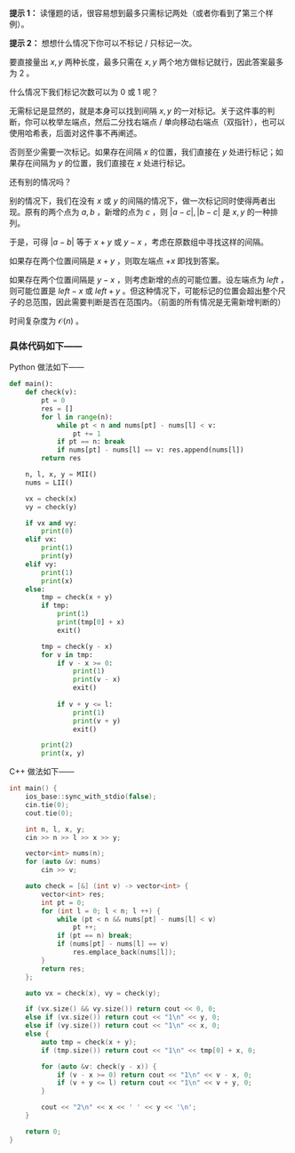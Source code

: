 **提示 1：** 读懂题的话，很容易想到最多只需标记两处（或者你看到了第三个样例）。

**提示 2：** 想想什么情况下你可以不标记 / 只标记一次。

要直接量出 $x,y$ 两种长度，最多只需在 $x,y$ 两个地方做标记就行，因此答案最多为 $2$ 。

什么情况下我们标记次数可以为 $0$ 或 $1$ 呢？

无需标记是显然的，就是本身可以找到间隔 $x,y$ 的一对标记。关于这件事的判断，你可以枚举左端点，然后二分找右端点 / 单向移动右端点（双指针），也可以使用哈希表，后面对这件事不再阐述。

否则至少需要一次标记。如果存在间隔 $x$ 的位置，我们直接在 $y$ 处进行标记；如果存在间隔为 $y$ 的位置，我们直接在 $x$ 处进行标记。

还有别的情况吗？

别的情况下，我们在没有 $x$ 或 $y$ 的间隔的情况下，做一次标记同时使得两者出现。原有的两个点为 $a,b$ ，新增的点为 $c$ ，则 $|a-c|,|b-c|$ 是 $x,y$ 的一种排列。

于是，可得 $|a-b|$ 等于 $x+y$ 或 $y-x$ ，考虑在原数组中寻找这样的间隔。

如果存在两个位置间隔是 $x+y$ ，则取左端点 $+x$ 即找到答案。

如果存在两个位置间隔是 $y-x$ ，则考虑新增的点的可能位置。设左端点为 $left$ ，则可能位置是 $left-x$ 或 $left+y$ 。但这种情况下，可能标记的位置会超出整个尺子的总范围，因此需要判断是否在范围内。（前面的所有情况是无需新增判断的）

时间复杂度为 $\mathcal{O}(n)$ 。

### 具体代码如下——

Python 做法如下——

```Python []
def main():
    def check(v):
        pt = 0
        res = []
        for l in range(n):
            while pt < n and nums[pt] - nums[l] < v:
                pt += 1
            if pt == n: break
            if nums[pt] - nums[l] == v: res.append(nums[l])
        return res

    n, l, x, y = MII()
    nums = LII()

    vx = check(x)
    vy = check(y)

    if vx and vy:
        print(0)
    elif vx:
        print(1)
        print(y)
    elif vy:
        print(1)
        print(x)
    else:
        tmp = check(x + y)
        if tmp:
            print(1)
            print(tmp[0] + x)
            exit()

        tmp = check(y - x)
        for v in tmp:
            if v - x >= 0:
                print(1)
                print(v - x)
                exit()
            
            if v + y <= l:
                print(1)
                print(v + y)
                exit()

        print(2)
        print(x, y)
```

C++ 做法如下——

```cpp []
int main() {
    ios_base::sync_with_stdio(false);
    cin.tie(0);
    cout.tie(0);

    int n, l, x, y;
    cin >> n >> l >> x >> y;

    vector<int> nums(n);
    for (auto &v: nums)
        cin >> v;

    auto check = [&] (int v) -> vector<int> {
        vector<int> res;
        int pt = 0;
        for (int l = 0; l < n; l ++) {
            while (pt < n && nums[pt] - nums[l] < v)
                pt ++;
            if (pt == n) break;
            if (nums[pt] - nums[l] == v)
                res.emplace_back(nums[l]);
        }
        return res;
    };

    auto vx = check(x), vy = check(y);

    if (vx.size() && vy.size()) return cout << 0, 0;
    else if (vx.size()) return cout << "1\n" << y, 0;
    else if (vy.size()) return cout << "1\n" << x, 0;
    else {
        auto tmp = check(x + y);
        if (tmp.size()) return cout << "1\n" << tmp[0] + x, 0;

        for (auto &v: check(y - x)) {
            if (v - x >= 0) return cout << "1\n" << v - x, 0;
            if (v + y <= l) return cout << "1\n" << v + y, 0;
        }

        cout << "2\n" << x << ' ' << y << '\n';
    }

    return 0;
}
```
